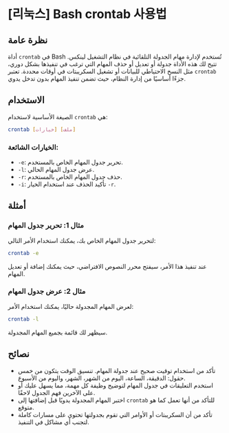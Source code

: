 # [리눅스] Bash crontab 사용법

## نظرة عامة
أداة `crontab` في Bash تُستخدم لإدارة مهام الجدولة التلقائية في نظام التشغيل لينكس. تتيح لك هذه الأداة جدولة أو تعديل أو حذف المهام التي ترغب في تنفيذها بشكل دوري، مثل النسخ الاحتياطي للبيانات أو تشغيل السكريبتات في أوقات محددة. تعتبر `crontab` جزءًا أساسيًا من إدارة النظام، حيث تضمن تنفيذ المهام بدون تدخل يدوي.

## الاستخدام
الصيغة الأساسية لاستخدام `crontab` هي:

```bash
crontab [خيارات] [ملف]
```

### الخيارات الشائعة:
- `-e`: تحرير جدول المهام الخاص بالمستخدم.
- `-l`: عرض جدول المهام الحالي.
- `-r`: حذف جدول المهام الخاص بالمستخدم.
- `-i`: تأكيد الحذف عند استخدام الخيار `-r`.

## أمثلة
### مثال 1: تحرير جدول المهام
لتحرير جدول المهام الخاص بك، يمكنك استخدام الأمر التالي:

```bash
crontab -e
```

عند تنفيذ هذا الأمر، سيفتح محرر النصوص الافتراضي، حيث يمكنك إضافة أو تعديل المهام.

### مثال 2: عرض جدول المهام
لعرض المهام المجدولة حاليًا، يمكنك استخدام الأمر:

```bash
crontab -l
```

سيظهر لك قائمة بجميع المهام المجدولة.

## نصائح
- تأكد من استخدام توقيت صحيح عند جدولة المهام. تنسيق الوقت يتكون من خمس حقول: الدقيقة، الساعة، اليوم من الشهر، الشهر، واليوم من الأسبوع.
- استخدم التعليقات في جدول المهام لتوضيح وظيفة كل مهمة، مما يسهل عليك أو على الآخرين فهم الجدول لاحقًا.
- اختبر المهام المجدولة يدويًا قبل إضافتها إلى `crontab` للتأكد من أنها تعمل كما هو متوقع.
- تأكد من أن السكريبتات أو الأوامر التي تقوم بجدولتها تحتوي على مسارات كاملة لتجنب أي مشاكل في التنفيذ.